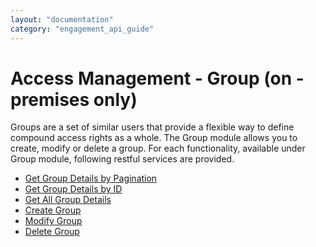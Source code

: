 ```yaml
---
layout: "documentation"
category: "engagement_api_guide"
---
```

                          


Access Management - Group (on - premises only)
==============================================

Groups are a set of similar users that provide a flexible way to define compound access rights as a whole. The Group module allows you to create, modify or delete a group. For each functionality, available under Group module, following restful services are provided.

*   [Get Group Details by Pagination](Get_group_Details_By_Pagination.html)
*   [Get Group Details by ID](Get_group_details.html)
*   [Get All Group Details](Get_All_Group_Details.html)
*   [Create Group](Create_group.html)
*   [Modify Group](Modify_Group.html)
*   [Delete Group](Delete_Group.html)
